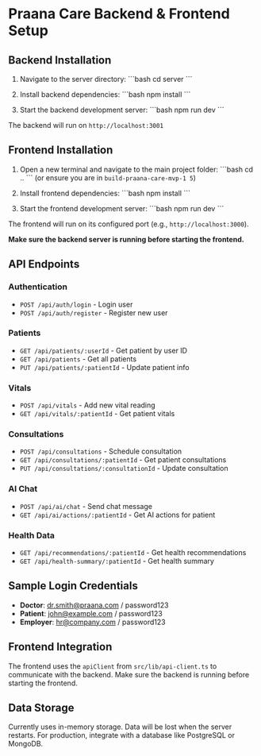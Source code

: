 # Praana Care Backend & Frontend Setup

## Backend Installation

1. Navigate to the server directory:
\`\`\`bash
cd server
\`\`\`

2. Install backend dependencies:
\`\`\`bash
npm install
\`\`\`

3. Start the backend development server:
\`\`\`bash
npm run dev
\`\`\`

The backend will run on `http://localhost:3001`

## Frontend Installation

1. Open a new terminal and navigate to the main project folder:
\`\`\`bash
cd ..
\`\`\`
(or ensure you are in `build-praana-care-mvp-1 5`)

2. Install frontend dependencies:
\`\`\`bash
npm install
\`\`\`

3. Start the frontend development server:
\`\`\`bash
npm run dev
\`\`\`

The frontend will run on its configured port (e.g., `http://localhost:3000`).

**Make sure the backend server is running before starting the frontend.**

## API Endpoints

### Authentication
- `POST /api/auth/login` - Login user
- `POST /api/auth/register` - Register new user

### Patients
- `GET /api/patients/:userId` - Get patient by user ID
- `GET /api/patients` - Get all patients
- `PUT /api/patients/:patientId` - Update patient info

### Vitals
- `POST /api/vitals` - Add new vital reading
- `GET /api/vitals/:patientId` - Get patient vitals

### Consultations
- `POST /api/consultations` - Schedule consultation
- `GET /api/consultations/:patientId` - Get patient consultations
- `PUT /api/consultations/:consultationId` - Update consultation

### AI Chat
- `POST /api/ai/chat` - Send chat message
- `GET /api/ai/actions/:patientId` - Get AI actions for patient

### Health Data
- `GET /api/recommendations/:patientId` - Get health recommendations
- `GET /api/health-summary/:patientId` - Get health summary

## Sample Login Credentials

- **Doctor**: dr.smith@praana.com / password123
- **Patient**: john@example.com / password123
- **Employer**: hr@company.com / password123

## Frontend Integration

The frontend uses the `apiClient` from `src/lib/api-client.ts` to communicate with the backend. Make sure the backend is running before starting the frontend.

## Data Storage

Currently uses in-memory storage. Data will be lost when the server restarts. For production, integrate with a database like PostgreSQL or MongoDB.
